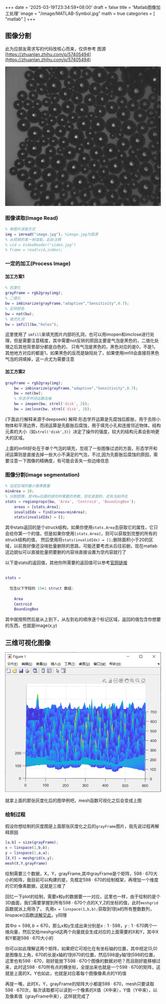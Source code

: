 +++
date = '2025-03-19T23:34:59+08:00'
draft = false
title = 'Matlab图像加工处理'
image = "/image/MATLAB-Symbol.jpg"
math = true
categories = [
    "matlab"
]
+++

## 图像分割

此为应朋友需求写的代码改核心而来，仅供参考
图源[https://zhuanlan.zhihu.com/p/57405494](https://zhuanlan.zhihu.com/p/57405494)

![待处理图片](image.jpg)

### 图像读取(Image Read)

```matlab
% 单图片读取方式
img = imread("image.jpg"); %image.jpg为图源
% 从视频的某一帧读取，此处注释
% vid = VideoReader("video.jpg")
% frame = read(vid,index);
```

### 一定的加工(Process Image)

#### 加工方案1
```matlab
% 灰度化
grayFrame = rgb2gray(img);
% 二值化
bw = imbinarize(grayFrame,"adaptive","Sensitivity",0.7);
% 反转颜色
bw = not(bw);
% 填充孔洞
bw = imfill(bw,"holes");
```

这里使用了 `imfill`来填充图片内部的孔洞，也可以用imopen和imclose进行处理，但是需要注意精度，其中需要not反转的原因主要是气泡是黑色的，二值化处理之后其他背景部分都是白色的，
只有气泡是黑色的，黑色对应的是0，不是1，其他地方对应的都是1，如果黑色的反而是缺陷处了，如果使用imfill会直接将黑色气泡的洞填掉，这一点尤为需要注意

#### 加工方案2

```matlab
grayFrame = rgb2gray(img);
    bw = imbinarize(grayFrame,"adaptive","Sensitivity",0.7);
    bw = not(bw);
    % 形态学开闭运算去噪
    bw = imopen(bw, strel('disk', 2));
    bw = imclose(bw, strel('disk', 3));
```

(下面此行解释来源于deepseek)
解释:形态学开运算是先腐蚀后膨胀，用于去除小物体和平滑边界，而闭运算是先膨胀后腐蚀，用于填充小孔和连接邻近物体。结构元素的大小（如`strel('disk',3)`）决定了操作的强度，较大的结构元素会影响更大的区域。

上面的imfill好处在于单个气泡的填充，忽视了一些图像过滤的方面，形态学开和闭运算则是直接去掉一些大小不满足的气泡，不过,因为先膨胀后腐蚀的原因，需要注意一下图像的精确度，有可能会丢失一些边缘信息

### 图像分割(image segmentation)

```matlab
% 设定区域的最小像素数量
minArea = 20;  
% 分割图像，其中bw后跟的是你所需要的参数，现在是面积，还有当前所在
stats = regionprops(bw, 'Area', 'Centroid', 'BoundingBox');
    areas = [stats.Area];
    invalidIdx = find(areas<minArea);
    stats(invalidIdx) = [];
```

其中stats返回的是个struck结构，如果你使用`stats.Area`去获取它的属性，它只会给你第一个的值，但是如果你使用`[stats.Area]`，则可以获取到完整的所有的struck结构的值，
然后使用将`stats(invalidIdx) = [];`删除面积小于20的区域，以前我好像还没啥批量删除的思路，可能还要考虑从后往前删，现在matlab这边貌似可以直接批量把要删的内容块直接设置为空内容就行了

以下是stats的返回值，其他你所需要的返回值可以参考[官网链接](https://ww2.mathworks.cn/help/images/ref/regionprops.html)

```matlab

stats = 

  包含以下字段的 15×1 struct 数组:

    Area
    Centroid
    BoundingBox
```

其中就按照然后是从上到下，从左到右的顺序逐个标记区域，返回的值包含你想要的东西，也就是image(x,y)

## 三维可视化图像

![](mesh-visual.png)

就拿上面的那张灰度化后的图举例吧，mesh函数可视化之后会变成上图

### 绘制过程

假设你想绘制的灰度图是上面那张灰度化之后的`grayFrame`图片，我先说过程再解释原因

```matlab
[a,b] = size(grayFrame);
x = linspace(1,b,b);
y = linspace(1,a,a);
[X,Y] = meshgrid(x,y);
mesh(X,Y,grayFrame)
```

绘制需要三个数据，X，Y，grayFrame,其中grayFrame是个矩阵，$598\cdot670$大小的矩阵，我目前可以构建的是，先框定$598\cdot670$的绘制框架，再增加一个维度的它的像素数据，这就是三维了

回忆一下plot的绘制，需要x和y的数据要一一对应，这里也一样，由于绘制的是个3D曲面，我们需要掌握到所有$598\cdot670$个点的X,Y,Z的坐标的值，此时`meshgrid`函数就派上用场了，
先用`x = linspace(1,b,b);`获取到1到a的所有整数数列，linspace()函数[详解见此](https://ww2.mathworks.cn/help/matlab/ref/double.linspace.html)，y同理

其中$a = 598,b = 670$，那么x和y生成出来分别是$x:1\cdot598，y:1\cdot670$两个一维向量，然后交给meshgrid这两个向量就会生成对应的上面需要的X和Y，其中X和Y都是$598\cdot670$大小的

你可以如此理解这两个矩阵，如果把它可视化在有坐标轴的位置，其中规定(0,0)是图像左上角，670的长是x轴的1到670的位置，然后598是y轴1到598的位置，
这里也有$598\cdot670$，刚好能放下$598\cdot670$个图像的数据对吧？而且刚好能移植过来，此时这$598\cdot670$所有点的横坐标，全提出来也就是一个$598\cdot670$的矩阵，这就是上面的X，Y也如此，也就是对应着每个图像像素点的Y的值

再提一嘴，此时X，Y，grayFrame的矩阵大小都是$598\cdot670$，mesh只要读取$598\cdot670$次，每次读取都可以读到一个像素的X值（X中来），Y值（Y中来），以及像素值（grayFrame中来），这样就完成了


